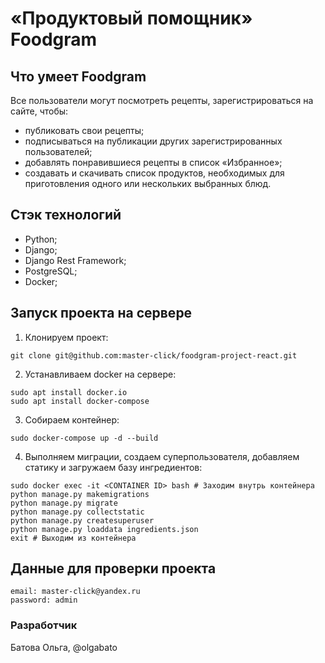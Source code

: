 # «Продуктовый помощник» Foodgram

## Что умеет Foodgram

Все пользователи могут посмотреть рецепты, зарегистрироваться на сайте, чтобы:
- публиковать свои рецепты;
- подписываться на публикации других зарегистрированных пользователей;
- добавлять понравившиеся рецепты в список «Избранное»;
- создавать и скачивать список продуктов, необходимых для приготовления одного или нескольких выбранных блюд.

## Стэк технологий

- Python;
- Django;
- Django Rest Framework;
- PostgreSQL;
- Docker;

## Запуск проекта на сервере

1. Клонируем проект:

```
git clone git@github.com:master-click/foodgram-project-react.git
```

2. Устанавливаем docker на сервере:

```
sudo apt install docker.io 
sudo apt install docker-compose
```

3. Собираем контейнер:

```
sudo docker-compose up -d --build
```

4. Выполняем миграции, создаем суперпользователя, добавляем статику и загружаем базу ингредиентов:

```
sudo docker exec -it <CONTAINER ID> bash # Заходим внутрь контейнера
python manage.py makemigrations
python manage.py migrate
python manage.py collectstatic
python manage.py createsuperuser
python manage.py loaddata ingredients.json
exit # Выходим из контейнера
```

## Данные для проверки проекта

```
email: master-click@yandex.ru
password: admin
```

### Разработчик
Батова Ольга, @olgabato